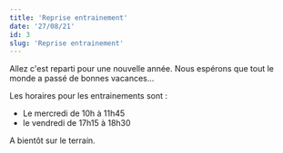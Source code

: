```yaml
---
title: 'Reprise entrainement'
date: '27/08/21'
id: 3
slug: 'Reprise entrainement'
---
```

Allez c'est reparti pour une nouvelle année. Nous espérons que tout le monde a passé de bonnes vacances...

Les horaires pour les entrainements sont : 
 - Le mercredi de 10h à 11h45
 - le vendredi de 17h15 à 18h30

 A bientôt sur le terrain.
